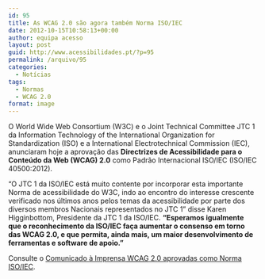 ```yaml
---
id: 95
title: As WCAG 2.0 são agora também Norma ISO/IEC
date: 2012-10-15T10:58:13+00:00
author: equipa acesso
layout: post
guid: http://www.acessibilidades.pt/?p=95
permalink: /arquivo/95
categories:
  - Notícias
tags:
  - Normas
  - WCAG 2.0
format: image
---
```

O World Wide Web Consortium (W3C) e o Joint Technical Committee JTC 1 da Information Technology of the International Organization for Standardization (ISO) e a International Electrotechnical Commission (IEC), anunciaram hoje a aprovação das **Directrizes de Acessibilidade para o Conteúdo da Web (WCAG) 2.0** como Padrão Internacional ISO/IEC (ISO/IEC 40500:2012).

<!--more Ler mais sobre WCAG 2.0 Norma ISO/IEC-->

&#8220;O JTC 1 da ISO/IEC está muito contente por incorporar esta importante Norma de acessibilidade do W3C, indo ao encontro do interesse crescente verificado nos últimos anos pelos temas da acessibilidade por parte dos diversos membros Nacionais representados no JTC 1&#8221; disse Karen Higginbottom, Presidente da JTC 1 da ISO/IEC. **&#8220;Esperamos igualmente que o reconhecimento da ISO/IEC faça aumentar o consenso em torno das WCAG 2.0, e que permita, ainda mais, um maior desenvolvimento de ferramentas e software de apoio.&#8221;**

Consulte o [Comunicado à Imprensa <abbr lang="en" title="Web Content Accessibility Guidelines">WCAG</abbr> 2.0 aprovadas como Norma ISO/IEC](http://www.w3.org/2012/07/wcag2pas-pr.html).